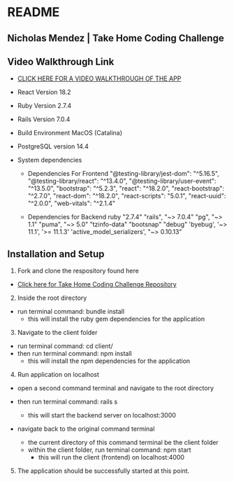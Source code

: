 # README
## Nicholas Mendez | Take Home Coding Challenge
## Video Walkthrough Link
- [CLICK HERE FOR A VIDEO WALKTHROUGH OF THE APP](https://youtu.be/6xQxcri6YoM)

* React Version 18.2
* Ruby Version 2.7.4
* Rails Version 7.0.4
* Build Environment MacOS (Catalina)
* PostgreSQL version 14.4

* System dependencies
  - Dependencies For Frontend
  "@testing-library/jest-dom": "^5.16.5",
    "@testing-library/react": "^13.4.0",
    "@testing-library/user-event": "^13.5.0",
    "bootstrap": "^5.2.3",
    "react": "^18.2.0",
    "react-bootstrap": "^2.7.0",
    "react-dom": "^18.2.0",
    "react-scripts": "5.0.1",
    "react-uuid": "^2.0.0",
    "web-vitals": "^2.1.4"

  - Dependencies for Backend
    ruby "2.7.4"
    "rails", "~> 7.0.4"
    "pg", "~> 1.1"
    "puma", "~> 5.0"
    "tzinfo-data"
    "bootsnap"
    "debug"
    'byebug', '~> 11.1', '>= 11.1.3'
    'active_model_serializers', "~> 0.10.13"

## Installation and Setup 
1. Fork and clone the respository found here
  - [Click here for Take Home Coding Challenge Repository](https://github.com/nickmendezFlatiron/billit)

2. Inside the root directory
  - run terminal command: bundle install
    - this will install the ruby gem dependencies for the application

3. Navigate to the client folder
  - run terminal command: cd client/
  - then run terminal command: npm install
    - this will install the npm dependencies for the application

4. Run application on localhost
  - open a second command terminal and navigate to the root directory
  - then run terminal command: rails s
    - this will start the backend server on localhost:3000
  
  - navigate back to the original command terminal
    - the current directory of this command terminal be the client folder
    - within the client folder, run terminal command: npm start
      - this will run the client (frontend) on localhost:4000

5. The application should be successfully started at this point. 

